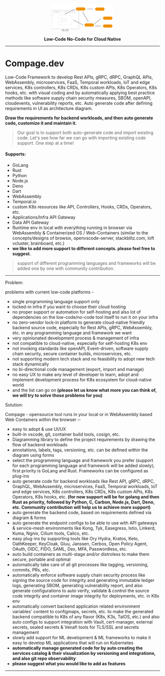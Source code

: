 <p align="center"><img src="compage-2.png" width="200"></p>
<p align="center"><b>Low-Code No-Code for Cloud Native</b></p>

<hr>

# Compage.dev
Low-Code Framework to develop Rest APIs, gRPC, dRPC, GraphQL APIs, WebAssembly, microservices, FaaS, Temporal workloads, IoT and edge services, K8s controllers, K8s CRDs, K8s custom APIs, K8s Operators, K8s hooks, etc. with visual coding and by automatically applying best practice methods like software supply chain security measures, SBOM, openAPI, cloudevents, vulnerability reports, etc. Auto generate code after defining requirements in UI as architecture diagram.

**Draw the requirements for backend workloads, and then auto generate code, customize it and maintain it.**
> Our goal is to support both auto-generate code and import existing code. Let's see how far we can go with importing existing code support. One step at a time! 

#### Supports:
- GoLang
- Rust
- Python
- Node.js
- Deno
- Dart
- WebAssembly
- Temporal.io 
- custom K8s resources like API, Controllers, Hooks, CRDs, Operators, etc.
- Applications/Infra API Gateway
- Data API Gateway
- Runtime env in local with everything running in browser via WebAssembly & Containerized OS / Web-Containers (similar to the concepts/designs of browsix, openvscode-server, stackblitz.com, loft vcluster, brainboard, etc.) 
- **we like to add more support to different concepts. please feel free to suggest.**

> support of different programming languages and frameworks will be added one by one with community contribution.

------------
Problem:

problems with current low-code platforms - 
- single programming language support only
- locked-in infra if you want to choose their cloud hosting
- no proper support or automation for self-hosting and also lot of dependencies on the low-code/no-code tool itself to run it on your infra
- no zero-vendor lock-in platform to generate cloud-native friendly backend source code, especially for Rest APIs, gRPC, WebAssembly, etc. in any programming language and framework we want 
- very opinionated development process & management of infra 
- not compatible to cloud-native, especially for self-hosting K8s env
- not invoking standards like openAPI, Event-driven, software supply chain security, secure container builds, microservices, etc.
- not supporting modern tech stack and no feasibility to adopt new tech stack dynamically 
- no bi-directional code management (export, import and manage)
- no easy UX to make any level of developer to learn, adopt and implement development process for K8s ecosystem for cloud-native world
- and the list can go on **(please let us know what more you can think of, we will try to solve those problems for you)**


Solution:

Compage - opensource tool runs in your local or in WebAssembly based Web Containers within the browser :- 
- easy to adopt & use UI/UX 
- built-in vscode, git, container build tools, cosign, etc. 
- Diagramming library to define the project requirements by drawing the flow of backend workloads
- annotations, labels, tags, versioning, etc. can be defined within the diagram using forms
- select the programming language and framework you prefer (support for each programming language and framework will be added slowly); first priority is GoLang and Rust. Frameworks can be configured as plug-ins 
- auto generate code for backend workloads like Rest API, gRPC, dRPC, GraphQL, WebAssembly, microservices, FaaS, Temporal workloads, IoT and edge services, K8s controllers, K8s CRDs, K8s custom APIs, K8s Operators, K8s hooks, etc. **(for now support will be for golang and then Rust as priority, followed by Python, C, Carbon, Node.js, Dart, Deno, etc. Community contribution will help us to achieve more support)** 
- auto generate the backend code, based on requirements defined via diagram & forms 
- auto generate the endpoint configs to be able to use with API gateways & service-mesh environments like Kong, Tyk, Easegress, Istio, Linkerd, Kuma, Ngnix, Cilium tools, Calico, etc.
- easy plug-ins by supporting tools like Ory Hydra, Kratos, Keto, OathKeeper, KeyCloak, Gluu, Janssen, Cerbos, Open Policy Agent, OAuth, OIDC, FIDO, SAML, Dex, MFA, Passwordless, etc. 
- auto build containers as multi-stage and/or distroless to make them secure, portable and optimal 
- automatically take care of all git processes like tagging, versioning, commits, PRs, etc.
- automatically enforce software supply chain security process like signing the source code for integrity and generating immutable ledger logs, generating SBOM, generating vulnerability report, and also generate configurations to auto verify, validate & control the source code integrity and container image integrity for deployments, etc. in K8s env 
- automatically convert backend application related environment variables' content to configmaps, secrets, etc. to make the generated backend compatible to K8s of any flavor (K8s, K3s, TalOS, etc.) and also auto configs to support integration with Vault, cert-manager, external secrets, sealed secrets & Venafi tools for TLS/SSL and secrets management 
- slowly add support for ML development & ML frameworks to make it easy to develop ML applications that will run on Kubernetes 
- **automatically manage generated code for by auto creating the services catalog & their visualization by versioning and integrations, and also git repo observability** 
- **please suggest what you would like to add as features**

-------------------------
